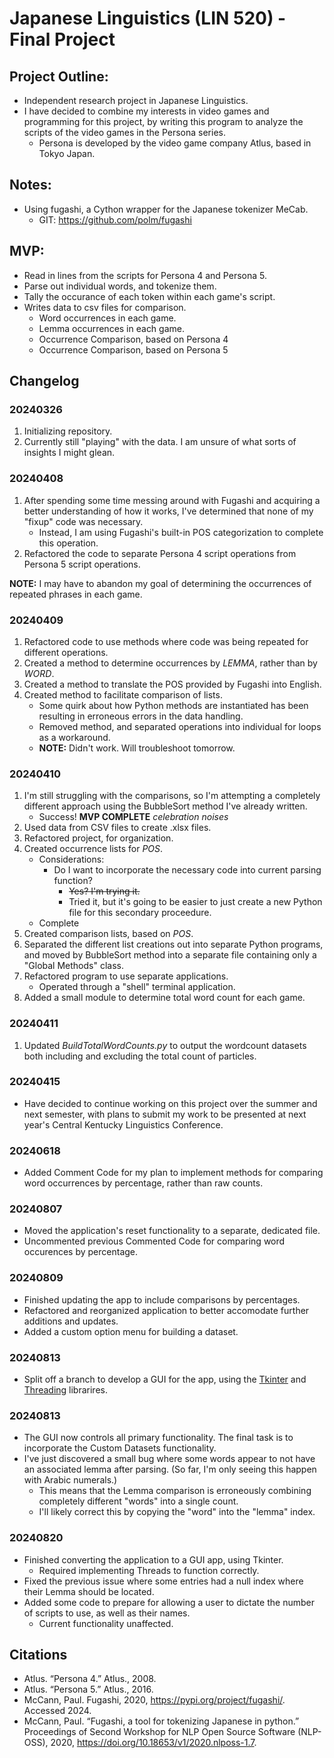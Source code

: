 # Japanese Linguistics (LIN 520) - Final Project

## Project Outline:
- Independent research project in Japanese Linguistics.
- I have decided to combine my interests in video games and programming for this project, by writing this program to analyze the scripts of the video games in the Persona series.
    - Persona is developed by the video game company Atlus, based in Tokyo Japan.


## Notes:
- Using fugashi, a Cython wrapper for the Japanese tokenizer MeCab.
    - GIT: https://github.com/polm/fugashi


## MVP:
- Read in lines from the scripts for Persona 4 and Persona 5.
- Parse out individual words, and tokenize them.
- Tally the occurance of each token within each game's script.
- Writes data to csv files for comparison.
    - Word occurrences in each game.
    - Lemma occurrences in each game.
    - Occurrence Comparison, based on Persona 4
    - Occurrence Comparison, based on Persona 5


## Changelog

### 20240326
1) Initializing repository.
2) Currently still "playing" with the data. I am unsure of what sorts of insights I might glean.


### 20240408
1) After spending some time messing around with Fugashi and acquiring a better understanding of how it works, I've determined that none of my "fixup" code was necessary.
    - Instead, I am using Fugashi's built-in POS categorization to complete this operation.
2) Refactored the code to separate Persona 4 script operations from Persona 5 script operations.

**NOTE:** I may have to abandon my goal of determining the occurrences of repeated phrases in each game.


### 20240409
1) Refactored code to use methods where code was being repeated for different operations.
2) Created a method to determine occurrences by *LEMMA*, rather than by *WORD*.
3) Created a method to translate the POS provided by Fugashi into English.
4) Created method to facilitate comparison of lists.
    - Some quirk about how Python methods are instantiated has been resulting in erroneous errors in the data handling.
    - Removed method, and separated operations into individual for loops as a workaround.
    - **NOTE:** Didn't work. Will troubleshoot tomorrow.

### 20240410
1) I'm still struggling with the comparisons, so I'm attempting a completely different approach using the BubbleSort method I've already written.
    - Success! **MVP COMPLETE** *celebration noises*
2) Used data from CSV files to create .xlsx files.
3) Refactored project, for organization.
4) Created occurrence lists for *POS*.
    - Considerations:
        - Do I want to incorporate the necessary code into current parsing function?
            - ~~Yes? I'm trying it.~~
            - Tried it, but it's going to be easier to just create a new Python file for this secondary proceedure.
    - Complete
5) Created comparison lists, based on *POS*.
6) Separated the different list creations out into separate Python programs, and moved by BubbleSort method into a separate file containing only a "Global Methods" class.
7) Refactored program to use separate applications.
    - Operated through a "shell" terminal application.
8) Added a small module to determine total word count for each game.

### 20240411
1) Updated *BuildTotalWordCounts.py* to output the wordcount datasets both including and excluding the total count of particles.

### 20240415
- Have decided to continue working on this project over the summer and next semester, with plans to submit my work to be presented at next year's Central Kentucky Linguistics Conference.

### 20240618
- Added Comment Code for my plan to implement methods for comparing word occurrences by percentage, rather than raw counts.

### 20240807
- Moved the application's reset functionality to a separate, dedicated file.
- Uncommented previous Commented Code for comparing word occurences by percentage.

### 20240809
- Finished updating the app to include comparisons by percentages.
- Refactored and reorganized application to better accomodate further additions and updates.
- Added a custom option menu for building a dataset.

### 20240813
- Split off a branch to develop a GUI for the app, using the [Tkinter](https://docs.python.org/3/library/tkinter.html) and [Threading](https://docs.python.org/3/library/threading.html) librarires.

### 20240813
- The GUI now controls all primary functionality. The final task is to incorporate the Custom Datasets functionality.
- I've just discovered a small bug where some words appear to not have an associated lemma after parsing. (So far, I'm only seeing this happen with Arabic numerals.)
    - This means that the Lemma comparison is erroneously combining completely different "words" into a single count.
    - I'll likely correct this by copying the "word" into the "lemma" index.

### 20240820
- Finished converting the application to a GUI app, using Tkinter.
    - Required implementing Threads to function correctly.
- Fixed the previous issue where some entries had a null index where their Lemma should be located.
- Added some code to prepare for allowing a user to dictate the number of scripts to use, as well as their names.
    - Current functionality unaffected.

## Citations
- Atlus. “Persona 4.” Atlus., 2008.
- Atlus. “Persona 5.” Atlus., 2016.
- McCann, Paul. Fugashi, 2020, https://pypi.org/project/fugashi/. Accessed 2024.
- McCann, Paul. “Fugashi, a tool for tokenizing Japanese in python.” Proceedings of Second Workshop for NLP Open Source Software (NLP-OSS), 2020, https://doi.org/10.18653/v1/2020.nlposs-1.7.
